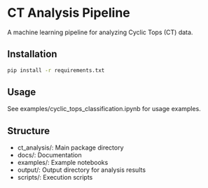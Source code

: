 # CT Analysis Pipeline

A machine learning pipeline for analyzing Cyclic Tops (CT) data.

## Installation

```bash
pip install -r requirements.txt
```

## Usage

See examples/cyclic_tops_classification.ipynb for usage examples.

## Structure

- ct_analysis/: Main package directory
- docs/: Documentation
- examples/: Example notebooks
- output/: Output directory for analysis results
- scripts/: Execution scripts
